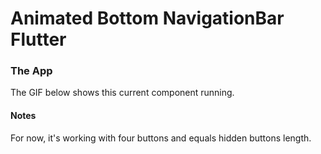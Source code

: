 # Animated Bottom NavigationBar Flutter





### The App
The GIF below shows this current component running.



#### Notes
For now, it's working with four buttons and equals hidden buttons length.
